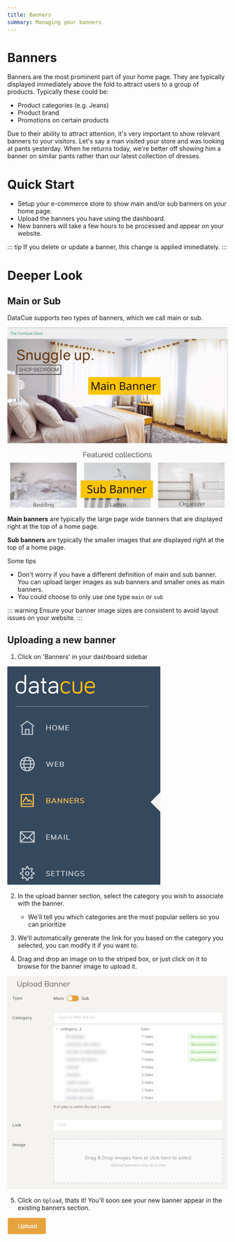 ```yaml
---
title: Banners
summary: Managing your banners
---
```


# Banners
Banners are the most prominent part of your home page. They are typically displayed immediately above the fold to attract users to a group of products. Typically these could be:

- Product categories (e.g. Jeans)
- Product brand
- Promotions on certain products

Due to their ability to attract attention, it's very important to show relevant banners to your visitors. Let's say a man visited your store and was looking at pants yesterday. When he returns today, we're better off showing him a banner on similar pants rather than our latest collection of dresses.

# Quick Start

- Setup your e-commerce store to show main and/or sub banners on your home page.
- Upload the banners you have using the dashboard.
- New banners will take a few hours to be processed and appear on your website.

::: tip
If you delete or update a banner, this change is applied immediately.
:::

# Deeper Look

## Main or Sub
DataCue supports two types of banners, which we call main or sub.

![Banner Types](./images/banner_types.jpg)

**Main banners** are typically the large page wide banners that are displayed right at the top of a home page.

**Sub banners** are typically the smaller images that are displayed right at the top of a home page.

Some tips
- Don't worry if you have a different definition of main and sub banner. You can upload larger images as sub banners and smaller ones as main banners.
- You could choose to only use one type `main` or `sub`

::: warning
Ensure your banner image sizes are consistent to avoid layout issues on your website.
:::

## Uploading a new banner
1. Click on 'Banners' in your dashboard sidebar

![Banner Sidebar](./images/banner_sidebar.png)

2. In the upload banner section, select the category you wish to associate with the banner.

    - We'll tell you which categories are the most popular sellers so you can prioritize

3. We'll automatically generate the link for you based on the category you selected, you can modify it if you want to.

4. Drag and drop an image on to the striped box, or just click on it to browse for the banner image to upload it.

![Banner Upload](./images/banner_upload_form.jpg)

5. Click on `Upload`, thats it! You'll soon see your new banner appear in the existing banners section.

![Banner Upload Button](./images/banner_upload_btn.png)